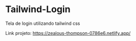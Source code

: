 # Tailwind-Login
Tela de login utilizando tailwind css

Link projeto: https://zealous-thompson-0786e6.netlify.app/
